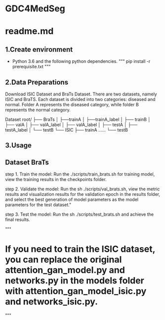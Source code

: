 # GDC4MedSeg

# readme.md

## 1.Create environment
-  Python 3.6 and the following python dependencies.
"""
pip install -r prerequisite.txt
"""


## 2.Data Preparations
Download ISIC Dataset and BraTs Dataset. There are two datasets, namely ISIC and BraTS. Each dataset is divided into two categories: diseased and normal. 
Folder A represents the diseased category, while folder B represents the normal category.

Dataset root/
├── BraTs
│    ├──trainA 
│    ├──trainA_label
│       ├── trainB
│    ├── valA
│        ├── valA_label
│        ├── valA_label
│        ├── testA
│        ├── testA_label
│    └── testB
└── ISIC
     ├── trainA
          ……
     └── testB

## 3.Usage
## Dataset BraTs 

step 1. Train the model: Run the ./scripts/train_brats.sh for training model, view the training results in the checkpoints folder. 

step 2. Validate the model: Run the sh ./scripts/val_brats.sh, view the metric results and visualization results for the validation epoch in the results folder, and select the best generation of model parameters as the model parameters for the test dataset."

step 3. Test the model: Run the sh ./scripts/test_brats.sh and achieve the final results.

""" 

# If you need to train the ISIC dataset, you can replace the original attention_gan_model.py and networks.py in the models folder with attention_gan_model_isic.py and networks_isic.py.

"""
